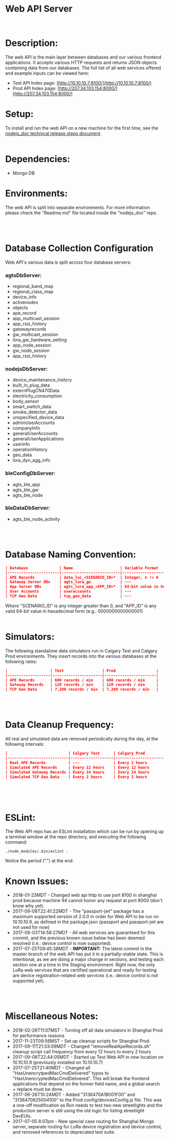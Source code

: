 # Web API Server
<br>

# Description:

The web API is the main layer between  databases and our various frontend applications. It accepts various HTTP requests and returns JSON objects containing data from our databases. The full list of all web services offered and example inputs can be viewed here:

* Test API Index page: [http://10.10.10.7:8100/](http://10.10.10.7:8100/)
* Prod API Index page: [http://207.34.103.154:8000/](http://207.34.103.154:8000/)

# Setup:

To install and run the web API on a new machine for the first time, see the [nodejs_doc technical release steps document](http://10.10.10.6:7990/projects/MAI/repos/nodejs_doc/browse/Nodejs/WebAPI).
<br>
<br>

# Dependencies:

* Mongo DB

# Environments:

The web API is split into separate environments. For more information please check the "Readme.md" file located inside the "nodejs_doc" repo.

<br>
<br>

# Database Collection Configuration

Web API's various data is split across four database servers:

### agtsDbServer:

* regional_band_map
* regional_class_map
* device_info
* activenodes
* objects
* ape_record
* app_multicast_session
* app_rssi_history
* gatewayrecords
* gw_multicast_session
* lora_gw_hardware_setting
* app_node_session
* gw_node_session
* app_rssi_history

### nodejsDbServer:

* device_maintenance_history
* built_in_plug_data
* externPlugCN470Data
* electricity_consumption
* body_sensor
* smart_switch_data
* smoke_detector_data
* unspecified_device_data
* adminUserAccounts
* companyInfo
* generalUserAccounts
* generalUserApplications
* userinfo
* operationHistory
* geo_data
* lora_dyn_agg_info

### bleConfigDbServer:

* agts_ble_app
* agts_ble_gw
* agts_ble_node

### bleDataDbServer:

* agts_ble_node_activity

<br>
<br>

# Database Naming Convention:
``` JSON
| Database              | Name                     | Variable Format                    |
|-----------------------|--------------------------|------------------------------------|
| APE Records           | data_loc_<SCENARIO_ID>*  | Integer, n != 0                    |
| Gateway Server DBs    | agts_lora_gw             | ---                                |
| App Server DBs        | agts_lora_app_<APP_ID>*  | 64-bit value in hexadecimal form   |
| User Accounts         | useraccounts             | ---                                |
| TCP Geo Data          | tcp_geo_data             | ---                                |
```
Where "SCENARIO_ID" is any integer greater than 0, and "APP_ID" is any valid 64-bit value in hexadecimal form (e.g.: 0000000000000001)
<br>
<br>

# Simulators:

The following standalone data simulators run in Calgary Test and Calgary Prod environments. They insert records into the various databases at the following rates:

``` JSON
|                   | Test                 | Prod                  |
|-------------------|----------------------|-----------------------|
| APE Records       | 600 records / min    | 600 records / min     |
| Gateway Records   | 120 records / min    | 120 records / min     |
| TCP Geo Data      | 7,200 records / min  | 7,200 records / min   |
```
<br>
<br>

# Data Cleanup Frequency:

All real and simulated data are removed periodically during the day, at the following intervals:
``` JSON
|                           | Calgary Test      | Calgary Prod          |
|---------------------------|-------------------|-----------------------|
| Real APE Records          | ---               | Every 2 hours         |
| Simulated APE Records     | Every 12 hours    | Every 12 hours        |
| Simulated Gateway Records | Every 24 hours    | Every 24 hours        |
| Simulated TCP Geo Data    | Every 2 hours     | Every 2 hours         |
```
<br>
<br>


<br>

# ESLint:

The Web API repo has an ESLint installation which can be run by opening up a terminal window at the repo directory, and executing the following command:

```./node_modules/.bin/eslint .```

Notice the period (".") at the end.

# Known Issues:
* 2018-01-23MDT - Changed web api http to use port 8100 in shanghai prod because machine 94 cannot honor any request at port 8000 (don't know why yet). 
* 2017-09-08T22:41:22MDT - The "passport-jwt" package has a maximum supported version of 2.0.0 in order for Web API to be run on 10.10.10.9, as defined in the package.json (passport and passport-jwt are not used for now)
* 2017-08-03T14:58:27MDT - All web services are guaranteed for this commit, and the previous known issue below has been deemed resolved (i.e.: device control is now supported).
* 2017-07-25T09:45:38MDT - **IMPORTANT:** The latest commit in the master branch of the web API has put it in a partially-stable state. This is intentional, as we are doing a major change in sections, and testing each section one at a time in the Staging environment. Right now, the only LoRa web services that are certified operational and ready for testing are device registration-related web services (i.e.: device control is not supported yet).
<br>
<br>

# Miscellaneous Notes:
* 2018-02-26T11:07MST - Turning off all data simulators in Shanghai Prod for performance reasons
* 2017-11-23T09:56MST - Set up cleanup scripts for Shanghai Prod
* 2017-09-11T21:33:09MDT - Changed "removeRealApeRecords.sh" cleanup script call frequency from every 12 hours to every 2 hours
* 2017-09-08T22:44:05MDT - Started up Test Web API in new location on 10.10.10.9 (previously installed on 10.10.10.7)
* 2017-07-25T21:40MDT - Changed all "HasUnencrytpedMacCmdDelivered" typos to "HasUnencryptedMacCmdDelivered". This will break the frontend applications that depend on the former field name, and a global search + replace must be done.
* 2017-06-26T10:24MDT - Added "3136470A1B001F00" and "3136470825004100" to the Prod config/devicesConfig.js file. This was a one-off modification as Ron needs to test two new streetlights and the production server is still using the old logic for listing streetlight DevEUIs.
* 2017-07-05 6:07pm - New special case routing for Shanghai Mongo server, separate routing for LoRa device registration and device control, and removed references to deprecated test suite.

